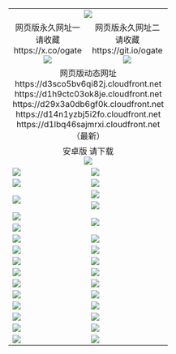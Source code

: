 ﻿<table>
  <tr></tr>
  <tr><td colspan=2 align=center><img src="https://d1lbq46sajmrxi.cloudfront.net/Up/oGate.jpg" /></td></tr>
  <tr>
    <td align=center>网页版永久网址一<br/>请收藏<br/>https://x.co/ogate<br><img src="https://d1lbq46sajmrxi.cloudfront.net/Up/0WMGD1.png" /></td>
    <td align=center>网页版永久网址二<br/>请收藏<br/>https://git.io/ogate<br><img src="https://d1lbq46sajmrxi.cloudfront.net/Up/0WMGD2.png" /></td>
  </tr>
  <tr><td colspan=2 align=center>网页版动态网址
<br>https://d3sco5bv6qi82j.cloudfront.net
<br>https://d1h9ctc03ok8je.cloudfront.net
<br>https://d29x3a0db6gf0k.cloudfront.net
<br>https://d14n1yzbj5i2fo.cloudfront.net
<br>https://d1lbq46sajmrxi.cloudfront.net
    <br/>（最新）</td>
  </tr>
  <tr>
    <td colspan=2 align=center>安卓版 请下载<br/><a href="https://d1lbq46sajmrxi.cloudfront.net/Up/0oGate.apk"><img src="https://d1lbq46sajmrxi.cloudfront.net/Up/0WMAZ.jpg" /></a></td>
  </tr>
  <tr>
    <td><a href="https://d1lbq46sajmrxi.cloudfront.net/oNote.aspx?id=oGate&from=github" target="_blank"><img src="https://d1lbq46sajmrxi.cloudfront.net/Up/0WCYY.jpg" /></a></td>
    <td><a href="https://d1lbq46sajmrxi.cloudfront.net/oNote.aspx?id=oNote&from=github" target="_blank"><img src="https://d1lbq46sajmrxi.cloudfront.net/Up/0WZTT.jpg" /></a></td>
  </tr>
  <tr>
    <td><a href="https://d1lbq46sajmrxi.cloudfront.net/ogDY.aspx?from=github" target="_blank"><img src="https://d1lbq46sajmrxi.cloudfront.net/Up/DY.jpg"/></a></td>
    <td><a href="https://d1lbq46sajmrxi.cloudfront.net/ogST.aspx?from=github" target="_blank"><img src="https://d1lbq46sajmrxi.cloudfront.net/Up/ST.jpg"/></a></td>
  </tr>
  <tr>
    <td rowspan=2><a href="https://d1lbq46sajmrxi.cloudfront.net/ogUP.aspx?name=WJ.mp4&from=github" target="_blank"><img src="https://d1lbq46sajmrxi.cloudfront.net/Up/WJ.jpg" /></a></td>
    <td><a href="https://d1lbq46sajmrxi.cloudfront.net/ogUP.aspx?name=DKC.mp4&count=17&from=github" target="_blank"><img src="https://d1lbq46sajmrxi.cloudfront.net/Up/DKC.jpg" /></a></td> 
  </tr>
  <tr>
    <td><a href="https://d1lbq46sajmrxi.cloudfront.net/ogUP.aspx?name=LRWS.mp4&count=6B:14,5A:10,5B:35,4A:14,4B:19,3A:10,3B:26,2A:16,2B:21,1A:23,1B:29&from=github" target="_blank"><img src="https://d1lbq46sajmrxi.cloudfront.net/Up/LRWS.jpg" /></a></td>
  </tr>
  <tr>
    <td><a href="https://d1lbq46sajmrxi.cloudfront.net/ogUP.aspx?name=JQR.mp4&count=2&from=github" target="_blank"><img src="https://d1lbq46sajmrxi.cloudfront.net/Up/JQR.jpg" /></a></td>   
    <td rowspan=2><a href="https://d1lbq46sajmrxi.cloudfront.net/ogUP.aspx?name=JP.mp4&count=9&from=github" target="_blank"><img src="https://d1lbq46sajmrxi.cloudfront.net/Up/JP.jpg" /></td>
  </tr>
  <tr>
    <td><a href="https://d1lbq46sajmrxi.cloudfront.net/ogUP.aspx?name=ZSJ.mp4&count=16&from=github" target="_blank"><img src="https://d1lbq46sajmrxi.cloudfront.net/Up/ZSJ.jpg" /></a></td>
  </tr>
  <tr>
    <td><a href="https://d1lbq46sajmrxi.cloudfront.net/ogUP.aspx?name=SSZJ.mp4&count=7&current=2&from=github" target="_blank"><img src="https://d1lbq46sajmrxi.cloudfront.net/Up/SSZJ.jpg" /></a></td>
    <td><a href="https://d1lbq46sajmrxi.cloudfront.net/ogUP.aspx?name=WH.mp4&from=github" target="_blank"><img src="https://d1lbq46sajmrxi.cloudfront.net/Up/WH.jpg" /></a></td>
  </tr>
  <tr>
    <td><a href="https://d1lbq46sajmrxi.cloudfront.net/ogUP.aspx?name=DWHM.mp4&from=github" target="_blank"><img src="https://d1lbq46sajmrxi.cloudfront.net/Up/DWHM.jpg" /></a></td>
    <td><a href="https://d1lbq46sajmrxi.cloudfront.net/ogUP.aspx?name=XTFY.mp4&count=24&from=github" target="_blank"><img src="https://d1lbq46sajmrxi.cloudfront.net/Up/XTFY.jpg" /></a></td>
  </tr>
  <tr>
    <td><a href="https://d1lbq46sajmrxi.cloudfront.net/ogUP.aspx?name=4SQQ.mp4&count=06:8,05:20&current=06:8&from=github" target="_blank"><img src="https://d1lbq46sajmrxi.cloudfront.net/Up/4SQQ0.jpg" /></a></td>
    <td><a href="https://d1lbq46sajmrxi.cloudfront.net/ogUP.aspx?name=4SHQ.mp4&count=06:7,05:29&current=06:7&from=github" target="_blank"><img src="https://d1lbq46sajmrxi.cloudfront.net/Up/4SHQ0.jpg" /></a></td>
  </tr>
  <tr>
    <td><a href="https://d1lbq46sajmrxi.cloudfront.net/ogUP.aspx?name=4SZG.mp4&count=06:8,05:22,04:22&current=06:7&from=github" target="_blank"><img src="https://d1lbq46sajmrxi.cloudfront.net/Up/4SZG0.jpg" /></a></td>
    <td><a href="https://d1lbq46sajmrxi.cloudfront.net/ogUP.aspx?name=4SDJ.mp4&count=06:10,05:48,04:52&current=06:9&from=github" target="_blank"><img src="https://d1lbq46sajmrxi.cloudfront.net/Up/4SDJ0.jpg" /></a></td>
  </tr>
  <tr>
    <td><a href="https://d1lbq46sajmrxi.cloudfront.net/onUP.aspx?name=https://x.co/dtw99&from=github" target="_blank"><img src="https://d1lbq46sajmrxi.cloudfront.net/Up/0DTW.jpg"/></a></td>
    <td><a href="https://d1lbq46sajmrxi.cloudfront.net/onUP.aspx?name=https://d2tyo2h9ydw5hf.cloudfront.net/acenter/&from=github" target="_blank"><img src="https://d1lbq46sajmrxi.cloudfront.net/Up/0TDW.jpg" /></a></td>
  </tr>
  <tr>
    <td><a href="https://d1lbq46sajmrxi.cloudfront.net/onUP.aspx?name=https://d3qz7yth5i2rae.cloudfront.net/gb/nsc413.htm&from=github" target="_blank"><img src="https://d1lbq46sajmrxi.cloudfront.net/Up/0DJY.jpg" /></a></td>
    <td><a href="https://d1lbq46sajmrxi.cloudfront.net/onUP.aspx?name=https://dgyo0jey7vwa5.cloudfront.net/xtr/gb/prog204.html&from=github" target="_blank"><img src="https://d1lbq46sajmrxi.cloudfront.net/Up/0XTR.jpg" /></a></td>
  </tr>
  <tr>
    <td><a href="https://d1lbq46sajmrxi.cloudfront.net/onUP.aspx?name=https://d7203y8eitivv.cloudfront.net&from=github" target="_blank"><img src="https://d1lbq46sajmrxi.cloudfront.net/Up/0MHW.jpg" /></a></td>
    <td><a href="https://d1lbq46sajmrxi.cloudfront.net/onUP.aspx?name=https://d38z1xzg5vtneh.cloudfront.net&from=github" target="_blank"><img src="https://d1lbq46sajmrxi.cloudfront.net/Up/0ZJW.jpg" /></a></td>
  </tr>
  <tr>
    <td><a href="https://d1lbq46sajmrxi.cloudfront.net/ogUP.aspx?name=FG.zip&from=github" target="_blank"><img src="https://d1lbq46sajmrxi.cloudfront.net/Up/FG.jpg" /></a></td>
    <td><a href="https://d1lbq46sajmrxi.cloudfront.net/ogUP.aspx?name=FGA.apk&from=github" target="_blank"><img src="https://d1lbq46sajmrxi.cloudfront.net/Up/FGA.jpg" /></a></td>
  </tr>
  <tr>
    <td><a href="https://d1lbq46sajmrxi.cloudfront.net/ogUP.aspx?name=U.zip&from=github" target="_blank"><img src="https://d1lbq46sajmrxi.cloudfront.net/Up/U.jpg" /></a></td>
    <td><a href="https://d1lbq46sajmrxi.cloudfront.net/ogUP.aspx?name=UA.apk&from=github" target="_blank"><img src="https://d1lbq46sajmrxi.cloudfront.net/Up/UA.jpg" /></a></td>
  </tr>
  <tr>
    <td><a href="https://d1lbq46sajmrxi.cloudfront.net/ogUP.aspx?name=0iPPOTV.zip&from=github" target="_blank"><img src="https://d1lbq46sajmrxi.cloudfront.net/Up/0iPPOTV.jpg" /></a></td>
    <td><a href="https://d1lbq46sajmrxi.cloudfront.net/ogUP.aspx?name=0iNTD.apk&from=github" target="_blank"><img src="https://d1lbq46sajmrxi.cloudfront.net/Up/0iNTD.jpg" /></a></td>
  </tr>
</table>
